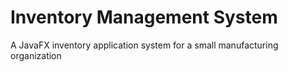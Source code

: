 # Inventory Management System
 A JavaFX inventory application system for a small manufacturing organization
